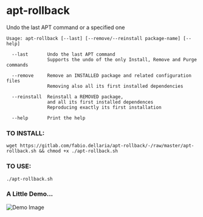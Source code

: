# apt-rollback

Undo the last APT command or a specified one


    Usage: apt-rollback [--last] [--remove/--reinstall package-name] [--help]

      --last       Undo the last APT command
                   Supports the undo of the only Install, Remove and Purge commands
    
      --remove     Remove an INSTALLED package and related configuration files
                   Removing also all its first installed dependencies

      --reinstall  Reinstall a REMOVED package,
                   and all its first installed dependences
                   Reproducing exactly its first installation

      --help       Print the help

### TO INSTALL:

    wget https://gitlab.com/fabio.dellaria/apt-rollback/-/raw/master/apt-rollback.sh && chmod +x ./apt-rollback.sh

### TO USE:

    ./apt-rollback.sh

### A Little Demo...

![Demo Image](https://gitlab.com/fabio.dellaria/apt-rollback/-/raw/master/apt-rollback.gif)
